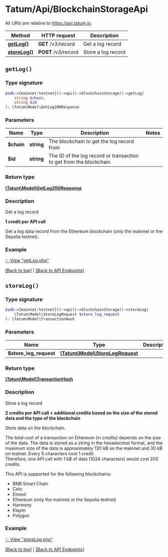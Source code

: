 # Tatum/Api/BlockchainStorageApi

All URIs are relative to https://api.tatum.io.

Method | HTTP request | Description
------------- | ------------- | -------------
[**getLog()**](#getlog) | **GET** /v3/record | Get a log record
[**storeLog()**](#storelog) | **POST** /v3/record | Store a log record


## `getLog()`

### Type signature

```php
$sdk->{mainnet/testnet}()->api()->blockchainStorage()->getLog(
    string $chain,
    string $id
): \Tatum\Model\GetLog200Response
```

### Parameters

Name | Type | Description  | Notes
------------- | ------------- | ------------- | -------------
 **$chain** | **string**  | The blockchain to get the log record from |
 **$id** | **string**  | The ID of the log record or transaction to get from the blockchain |

### Return type

[**\Tatum\Model\GetLog200Response**](../Model/GetLog200Response.md)

### Description

Get a log record

<p><b>1 credit per API call</b></p> <p>Get a log data record from the Ethereum blockchain (only the mainnet or the Sepolia testnet).</p>

### Example

[✨ View "getLog.php"](../../examples/Api/BlockchainStorageApi/getLog.php)

[[Back to top]](#) | [[Back to API Endpoints]](../index.md#api-endpoints)

## `storeLog()`

### Type signature

```php
$sdk->{mainnet/testnet}()->api()->blockchainStorage()->storeLog(
    \Tatum\Model\StoreLogRequest $store_log_request
): \Tatum\Model\TransactionHash
```

### Parameters

Name | Type | Description  | Notes
------------- | ------------- | ------------- | -------------
 **$store_log_request** | [**\Tatum\Model\StoreLogRequest**](../Model/StoreLogRequest.md) |  |

### Return type

[**\Tatum\Model\TransactionHash**](../Model/TransactionHash.md)

### Description

Store a log record

<p><b>2 credits per API call + additional credits based on the size of the stored data and the type of the blockchain</b></p> <p>Store data on the blockchain.</p> <p>The total cost of a transaction on Ethereum (in credits) depends on the size of the data. The data is stored as a string in the hexadecimal format, and the maximum size of the data is approximately 130 kB on the mainnet and 30 kB on testnet. Every 5 characters cost 1 credit.<br/> Therefore, one API call with 1 kB of data (1024 characters) would cost 205 credits.</p> <p>This API is supported for the following blockchains:</p> <ul> <li>BNB Smart Chain</li> <li>Celo</li> <li>Elrond</li> <li>Ethereum (only the mainnet or the Sepolia testnet)</li> <li>Harmony</li> <li>Klaytn</li> <li>Polygon</li> </ul>

### Example

[✨ View "storeLog.php"](../../examples/Api/BlockchainStorageApi/storeLog.php)

[[Back to top]](#) | [[Back to API Endpoints]](../index.md#api-endpoints)
